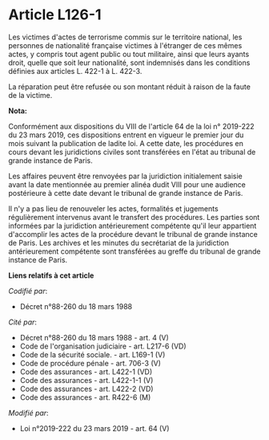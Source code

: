 # Article L126-1

Les victimes d'actes de terrorisme commis sur le territoire national, les personnes de nationalité française victimes à
l'étranger de ces mêmes actes, y compris tout agent public ou tout militaire, ainsi que leurs ayants droit, quelle que soit
leur nationalité, sont indemnisés dans les conditions définies aux articles L. 422-1 à L. 422-3.

La réparation peut être refusée ou son montant réduit à raison de la faute de la victime.

**Nota:**

Conformément aux dispositions du VIII de l'article 64 de la loi n° 2019-222 du 23 mars 2019, ces dispositions entrent en
vigueur le premier jour du mois suivant la publication de ladite loi. A cette date, les procédures en cours devant les
juridictions civiles sont transférées en l'état au tribunal de grande instance de Paris.

Les affaires peuvent être renvoyées par la juridiction initialement saisie avant la date mentionnée au premier alinéa dudit
VIII pour une audience postérieure à cette date devant le tribunal de grande instance de Paris.

Il n'y a pas lieu de renouveler les actes, formalités et jugements régulièrement intervenus avant le transfert des
procédures. Les parties sont informées par la juridiction antérieurement compétente qu'il leur appartient d'accomplir les
actes de la procédure devant le tribunal de grande instance de Paris. Les archives et les minutes du secrétariat de la
juridiction antérieurement compétente sont transférées au greffe du tribunal de grande instance de Paris.

**Liens relatifs à cet article**

_Codifié par_:

  - Décret n°88-260 du 18 mars 1988

_Cité par_:

  - Décret n°88-260 du 18 mars 1988 - art. 4 (V)
  - Code de l'organisation judiciaire - art. L217-6 (VD)
  - Code de la sécurité sociale. - art. L169-1 (V)
  - Code de procédure pénale - art. 706-3 (V)
  - Code des assurances - art. L422-1 (VD)
  - Code des assurances - art. L422-1-1 (V)
  - Code des assurances - art. L422-2 (VD)
  - Code des assurances - art. R422-6 (M)

_Modifié par_:

  - Loi n°2019-222 du 23 mars 2019 - art. 64 (V)

